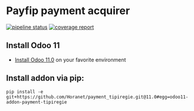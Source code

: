 # Payfip payment acquirer

[![pipeline status](https://github.com/Horanet/payment_tipiregie/badges/11.0/pipeline.svg)](https://github.com/Horanet/payment_tipiregie/commits/11.0)
[![coverage report](https://github.com/Horanet/payment_tipiregie/badges/11.0/coverage.svg)](https://github.com/Horanet/payment_tipiregie/commits/11.0)

## Install Odoo 11

- [Install Odoo 11.0](https://www.odoo.com/documentation/11.0/setup/install.html) on your favorite environment

## Install addon via pip:

`pip install -e git+https://github.com/Horanet/payment_tipiregie.git@11.0#egg=odoo11-addon-payment-tipiregie`
